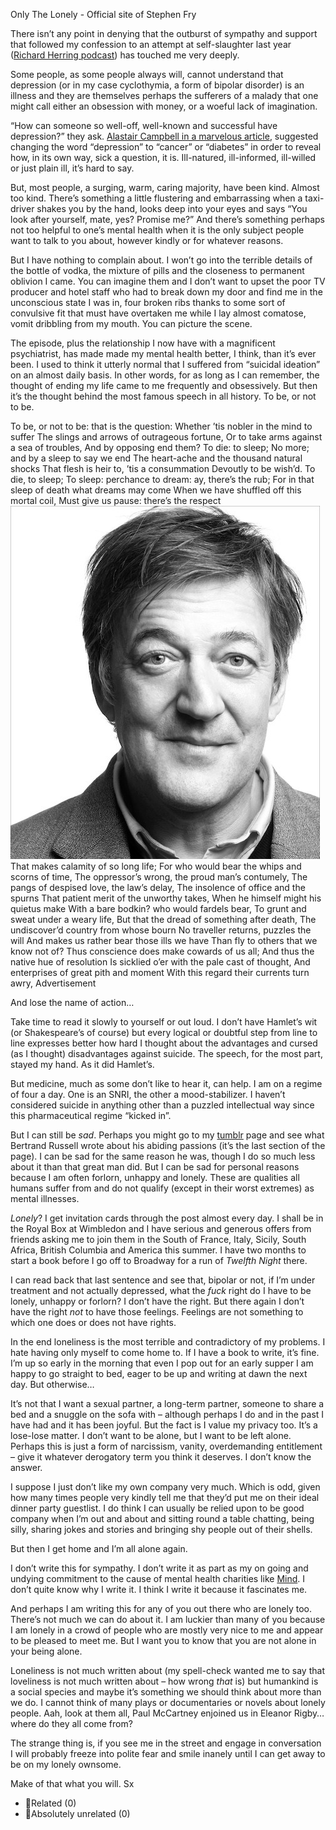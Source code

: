 Only The Lonely - Official site of Stephen Fry

There isn’t any point in denying that the outburst of sympathy and support that followed my confession to an attempt at self-slaughter last year ([Richard Herring podcast](http://www.comedy.co.uk/podcasts/richard_herring_lst_podcast/episode_18_stephen_fry/)) has touched me very deeply.

Some people, as some people always will, cannot understand that depression (or in my case cyclothymia, a form of bipolar disorder) is an illness and they are themselves perhaps the sufferers of a malady that one might call either an obsession with money, or a woeful lack of imagination.

“How can someone so well-off, well-known and successful have depression?” they ask. [Alastair Campbell in a marvelous article](http://www.alastaircampbell.org/blog/2013/06/10/response-to-stephen-fry-suicide-interview-shows-attitudes-are-slowly-changing/), suggested changing the word “depression” to “cancer” or “diabetes” in order to reveal how, in its own way, sick a question, it is. Ill-natured, ill-informed, ill-willed or just plain ill, it’s hard to say.

But, most people, a surging, warm, caring majority, have been kind. Almost too kind. There’s something a little flustering and embarrassing when a taxi-driver shakes you by the hand, looks deep into your eyes and says “You look after yourself, mate, yes? Promise me?” And there’s something perhaps not too helpful to one’s mental health when it is the only subject people want to talk to you about, however kindly or for whatever reasons.

But I have nothing to complain about. I won’t go into the terrible details of the bottle of vodka, the mixture of pills and the closeness to permanent oblivion I came. You can imagine them and I don’t want to upset the poor TV producer and hotel staff who had to break down my door and find me in the unconscious state I was in, four broken ribs thanks to some sort of convulsive fit that must have overtaken me while I lay almost comatose, vomit dribbling from my mouth. You can picture the scene.

The episode, plus the relationship I now have with a magnificent psychiatrist, has made made my mental health better, I think, than it’s ever been. I used to think it utterly normal that I suffered from “suicidal ideation” on an almost daily basis. In other words, for as long as I can remember, the thought of ending my life came to me frequently and obsessively. But then it’s the thought behind the most famous speech in all history. To be, or not to be.

To be, or not to be: that is the question:
Whether ’tis nobler in the mind to suffer
The slings and arrows of outrageous fortune,
Or to take arms against a sea of troubles,
And by opposing end them? To die: to sleep;
No more; and by a sleep to say we end
The heart-ache and the thousand natural shocks
That flesh is heir to, ’tis a consummation
Devoutly to be wish’d. To die, to sleep;
To sleep: perchance to dream: ay, there’s the rub;
For in that sleep of death what dreams may come
When we have shuffled off this mortal coil,
Must give us pause: there’s the respect
![stephen_fry_70 copy](../_resources/23d47daffbd5a1436d332e6261913b6b.jpg)
That makes calamity of so long life;
For who would bear the whips and scorns of time,
The oppressor’s wrong, the proud man’s contumely,
The pangs of despised love, the law’s delay,
The insolence of office and the spurns
That patient merit of the unworthy takes,
When he himself might his quietus make
With a bare bodkin? who would fardels bear,
To grunt and sweat under a weary life,
But that the dread of something after death,
The undiscover’d country from whose bourn
No traveller returns, puzzles the will
And makes us rather bear those ills we have
Than fly to others that we know not of?
Thus conscience does make cowards of us all;
And thus the native hue of resolution
Is sicklied o’er with the pale cast of thought,
And enterprises of great pith and moment
With this regard their currents turn awry,
Advertisement

And lose the name of action…

Take time to read it slowly to yourself or out loud. I don’t have Hamlet’s wit (or Shakespeare’s of course) but every logical or doubtful step from line to line expresses better how hard I thought about the advantages and cursed (as I thought) disadvantages against suicide. The speech, for the most part, stayed my hand. As it did Hamlet’s.

But medicine, much as some don’t like to hear it, can help. I am on a regime of four a day. One is an SNRI, the other a mood-stabilizer. I haven’t considered suicide in anything other than a puzzled intellectual way since this pharmaceutical regime “kicked in”.

But I can still be *sad*. Perhaps you might go to my [tumblr](http://stephen-fry-me.tumblr.com/) page and see what Bertrand Russell wrote about his abiding passions (it’s the last section of the page). I can be sad for the same reason he was, though I do so much less about it than that great man did. But I can be sad for personal reasons because I am often forlorn, unhappy and lonely. These are qualities all humans suffer from and do not qualify (except in their worst extremes) as mental illnesses.

*Lonely*? I get invitation cards through the post almost every day. I shall be in the Royal Box at Wimbledon and I have serious and generous offers from friends asking me to join them in the South of France, Italy, Sicily, South Africa, British Columbia and America this summer. I have two months to start a book before I go off to Broadway for a run of *Twelfth Night* there.

I can read back that last sentence and see that, bipolar or not, if I’m under treatment and not actually depressed, what the *fuck* right do I have to be lonely, unhappy or forlorn? I don’t have the right. But there again I don’t have the right *not* to have those feelings. Feelings are not something to which one does or does not have rights.

In the end loneliness is the most terrible and contradictory of my problems. I hate having only myself to come home to. If I have a book to write, it’s fine. I’m up so early in the morning that even I pop out for an early supper I am happy to go straight to bed, eager to be up and writing at dawn the next day. But otherwise…

It’s not that I want a sexual partner, a long-term partner, someone to share a bed and a snuggle on the sofa with – although perhaps I do and in the past I have had and it has been joyful. But the fact is I value my privacy too. It’s a lose-lose matter. I don’t want to be alone, but I want to be left alone. Perhaps this is just a form of narcissism, vanity, overdemanding entitlement – give it whatever derogatory term you think it deserves. I don’t know the answer.

I suppose I just don’t like my own company very much. Which is odd, given how many times people very kindly tell me that they’d put me on their ideal dinner party guestlist. I do think I can usually be relied upon to be good company when I’m out and about and sitting round a table chatting, being silly, sharing jokes and stories and bringing shy people out of their shells.

But then I get home and I’m all alone again.

I don’t write this for sympathy. I don’t write it as part as my on going and undying commitment to the cause of mental health charities like [Mind](http://www.mind.org.uk/). I don’t quite know why I write it. I think I write it because it fascinates me.

And perhaps I am writing this for any of you out there who are lonely too. There’s not much we can do about it. I am luckier than many of you because I am lonely in a crowd of people who are mostly very nice to me and appear to be pleased to meet me. But I want you to know that you are not alone in your being alone.

Loneliness is not much written about (my spell-check wanted me to say that loveliness is not much written about – how wrong *that* is) but humankind is a social species and maybe it’s something we should think about more than we do. I cannot think of many plays or documentaries or novels about lonely people. Aah, look at them all, Paul McCartney enjoined us in Eleanor Rigby… where do they all come from?

The strange thing is, if you see me in the street and engage in conversation I will probably freeze into polite fear and smile inanely until I can get away to be on my lonely ownsome.

Make of that what you will.
Sx

- Related (0)
- Absolutely unrelated (0)